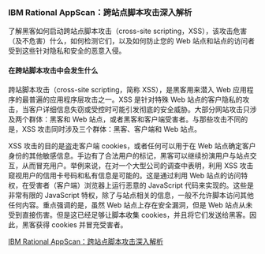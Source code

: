 ### IBM Rational AppScan：跨站点脚本攻击深入解析

了解黑客如何启动跨站点脚本攻击（cross-site scripting，XSS），该攻击危害（及不危害）什么，如何检测它们，以及如何防止您的 Web 站点和站点的访问者受到这些针对隐私和安全的恶意入侵。

#### 在跨站脚本攻击中会发生什么

跨站脚本攻击（cross-site scripting，简称 XSS），是黑客用来潜入 Web 应用程序的最普遍的应用程序层攻击之一。XSS 是针对特殊 Web 站点的客户隐私的攻击，当客户详细信息失窃或受控时可能引发彻底的安全威胁。大部分网站攻击只涉及两个群体：黑客和 Web 站点，或者黑客和客户端受害者。与那些攻击不同的是，XSS 攻击同时涉及三个群体：黑客、客户端和 Web 站点。

XSS 攻击的目的是盗走客户端 cookies，或者任何可以用于在 Web 站点确定客户身份的其他敏感信息。手边有了合法用户的标记，黑客可以继续扮演用户与站点交互，从而冒充用户。举例来说，在对一个大型公司的调查中表明，利用 XSS 攻击窥视用户的信用卡号码和私有信息是可能的。这是通过利用 Web 站点的访问特权，在受害者（客户端）浏览器上运行恶意的 JavaScript 代码来实现的。这些是非常有限的 JavaScript 特权，除了与站点相关的信息，一般不允许脚本访问其他任何内容。重点强调的是，虽然 Web 站点上存在安全漏洞，但是 Web 站点从未受到直接伤害。但是这已经足够让脚本收集 cookies，并且将它们发送给黑客。因此，黑客获得 cookies 并冒充受害者。

[IBM Rational AppScan：跨站点脚本攻击深入解析](https://www.ibm.com/developerworks/cn/rational/08/0325_segal/)